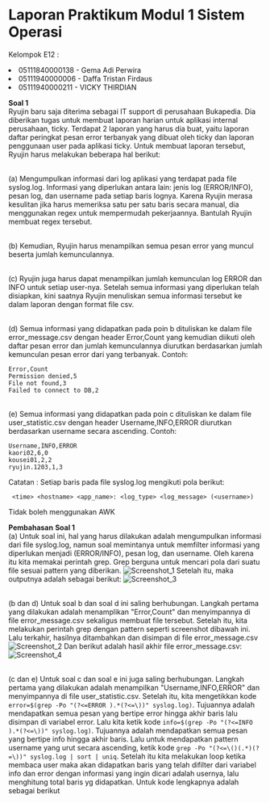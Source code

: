 # Laporan Praktikum Modul 1 Sistem Operasi

Kelompok E12 :
<li>05111840000138 - Gema Adi Perwira
<li>05111940000006 - Daffa Tristan Firdaus
<li>05111940000211 - VICKY THIRDIAN

**Soal 1** 
<br>Ryujin baru saja diterima sebagai IT support di perusahaan Bukapedia. Dia diberikan tugas untuk membuat laporan harian untuk aplikasi internal perusahaan, ticky. Terdapat 2 laporan yang harus dia buat, yaitu laporan daftar peringkat pesan error terbanyak yang dibuat oleh ticky dan laporan penggunaan user pada aplikasi ticky. Untuk membuat laporan tersebut, Ryujin harus melakukan beberapa hal berikut:

<br>(a) Mengumpulkan informasi dari log aplikasi yang terdapat pada file syslog.log. Informasi yang diperlukan antara lain: jenis log (ERROR/INFO), pesan log, dan username pada setiap baris lognya. Karena Ryujin merasa kesulitan jika harus memeriksa satu per satu baris secara manual, dia menggunakan regex untuk mempermudah pekerjaannya. Bantulah Ryujin membuat regex tersebut.

<br>(b) Kemudian, Ryujin harus menampilkan semua pesan error yang muncul beserta jumlah kemunculannya.

<br>(c) Ryujin juga harus dapat menampilkan jumlah kemunculan log ERROR dan INFO untuk setiap user-nya.
Setelah semua informasi yang diperlukan telah disiapkan, kini saatnya Ryujin menuliskan semua informasi tersebut ke dalam laporan dengan format file csv.

<br>(d) Semua informasi yang didapatkan pada poin b dituliskan ke dalam file error_message.csv dengan header Error,Count yang kemudian diikuti oleh daftar pesan error dan jumlah kemunculannya diurutkan berdasarkan jumlah kemunculan pesan error dari yang terbanyak.
Contoh:
```
Error,Count
Permission denied,5
File not found,3
Failed to connect to DB,2
```

<br>(e) Semua informasi yang didapatkan pada poin c dituliskan ke dalam file user_statistic.csv dengan header Username,INFO,ERROR diurutkan berdasarkan username secara ascending.
Contoh:
```
Username,INFO,ERROR
kaori02,6,0
kousei01,2,2
ryujin.1203,1,3
```
Catatan :
Setiap baris pada file syslog.log mengikuti pola berikut:
```
 <time> <hostname> <app_name>: <log_type> <log_message> (<username>)
 ```
Tidak boleh menggunakan AWK

**Pembahasan**
**Soal 1**
<br>(a) Untuk soal ini, hal yang harus dilakukan adalah mengumpulkan informasi dari file syslog.log, namun soal memintanya untuk memfilter informasi yang diperlukan menjadi (ERROR/INFO), pesan log, dan username. Oleh karena itu kita memakai perintah grep. Grep berguna untuk mencari pola dari suatu file sesuai pattern yang diberikan. 
![Screenshot_1](https://user-images.githubusercontent.com/42856438/113093936-0aecde80-921b-11eb-9799-2e8f5d27e886.jpg)
Setelah itu, maka outputnya adalah sebagai berikut: 
![Screenshot_3](https://user-images.githubusercontent.com/42856438/113094446-e2b1af80-921b-11eb-8e8e-da991be00a9f.jpg)

<br>(b dan d) Untuk soal b dan soal d ini saling berhubungan. Langkah pertama yang dilakukan adalah menamplikan "Error,Count" dan menyimpannya di file error_message.csv sekaligus membuat file tersebut. Setelah itu, kita melakukan perintah grep dengan pattern seperti screenshot dibawah ini. Lalu terkahir, hasilnya ditambahkan dan disimpan di file error_message.csv
![Screenshot_2](https://user-images.githubusercontent.com/42856438/113095232-49839880-921d-11eb-81f9-04812e81a19d.jpg)
Dan berikut adalah hasil akhir file error_message.csv:
<br>![Screenshot_4](https://user-images.githubusercontent.com/42856438/113095424-98c9c900-921d-11eb-9449-852d85c8a5a6.jpg)

<br>(c dan e) Untuk soal c dan soal e ini juga saling berhubungan. Langkah pertama yang dilakukan adalah menampilkan "Username,INFO,ERROR" dan menyimpannya di file user_statistic.csv. Setelah itu, kita mengetikkan kode ```error=$(grep -Po "(?<=ERROR ).*(?<=\))" syslog.log)```. Tujuannya adalah mendapatkan semua pesan yang bertipe error hingga akhir baris lalu disimpan di variabel error. Lalu kita ketik kode ```info=$(grep -Po "(?<=INFO ).*(?<=\))" syslog.log)```. Tujuannya adalah mendapatkan semua pesan yang bertipe info hingga akhir baris. Lalu untuk mendapatkan pattern username yang urut secara ascending, ketik kode ```grep -Po "(?<=\()(.*)(?=\))" syslog.log | sort | uniq```. Setelah itu kita melakukan loop ketika membaca user maka akan didapatkan baris yang telah difilter dari variabel info dan error dengan informasi yang ingin dicari adalah usernya, lalu menghitung total baris yg didapatkan. Untuk kode lengkapnya adalah sebagai berikut



